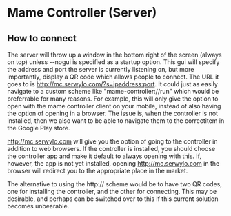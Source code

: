 Mame Controller (Server)
========================

How to connect
--------------
The server will throw up a window in the bottom right of the screen (always on top) unless --nogui is specified as a startup option. This gui will specify the address and port the server is currently listening on, but more importantly, display a QR code which allows people to connect. The URL it goes to is http://mc.serwylo.com/?s=ipaddress:port. It could just as easily navigate to a custom scheme like "mame-controller://run" which would be preferrable for many reasons. For example, this will only give the option to open with the mame controller client on your mobile, instead of also having the option of opening in a browser. The issue is, when the controller is not installed, then we also want to be able to navigate them to the correctitem in the Google Play store. 

http://mc.serwylo.com will give you the option of going to the controller in addition to web browsers. If the controller is installed, you should choose the controller app and make it default to always opening with this. If, however, the app is not yet installed, opening http://mc.serwylo.com in the browser will redirect you to the appropriate place in the market.

The alternative to using the http:// scheme would be to have two QR codes, one for installing the controller, and the other for connecting. This may be desirable, and perhaps can be switched over to this if this current solution becomes unbearable.
